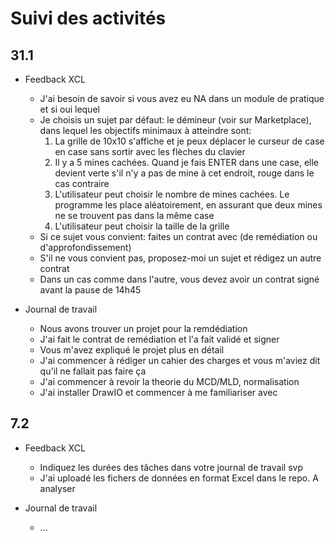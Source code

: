 # Suivi des activités

## 31.1

- Feedback XCL
    - J'ai besoin de savoir si vous avez eu NA dans un module de pratique et si oui lequel
    - Je choisis un sujet par défaut: le démineur (voir sur Marketplace), dans lequel les objectifs minimaux à atteindre sont:
        1. La grille de 10x10 s'affiche et je peux déplacer le curseur de case en case sans sortir avec les flèches du clavier
        2. Il y a 5 mines cachées. Quand je fais ENTER dans une case, elle devient verte s'il n'y a pas de mine à cet endroit, rouge dans le cas contraire
        3. L'utilisateur peut choisir le nombre de mines cachées. Le programme les place aléatoirement, en assurant que deux mines ne se trouvent pas dans la même case
        4. L'utilisateur peut choisir la taille de la grille 
    - Si ce sujet vous convient: faites un contrat avec (de remédiation ou d'approfondissement)
    - S'il ne vous convient pas, proposez-moi un sujet et rédigez un autre contrat
    - Dans un cas comme dans l'autre, vous devez avoir un contrat signé avant la pause de 14h45

- Journal de travail
    - Nous avons trouver un projet pour la remdédiation
    - J'ai fait le contrat de remédiation et l'a fait validé et signer
    - Vous m'avez expliqué le projet plus en détail 
    - J'ai commencer à rédiger un cahier des charges et vous m'aviez dit qu'il ne fallait pas faire ça
    - J'ai commencer à revoir la theorie du MCD/MLD, normalisation
    - J'ai installer DrawIO et commencer à me familiariser avec

## 7.2

- Feedback XCL
    - Indiquez les durées des tâches dans votre journal de travail svp
    - J'ai uploadé les fichers de données en format Excel dans le repo. A analyser

- Journal de travail
    - ...
